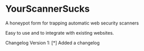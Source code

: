 YourScannerSucks
================

A honeypot form for trapping automatic web security scanners

Easy to use and to integrate with existing websites.

Changelog
Version 1:
[*] Added a changelog
